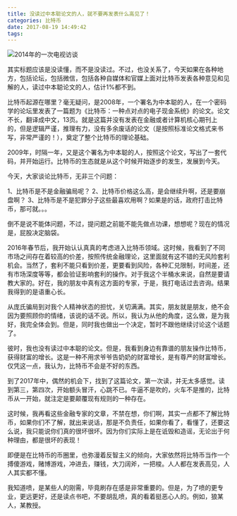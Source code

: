 ```yaml
---
title: 没读过中本聪论文的人，就不要再发表什么高见了！
categories: 比特币
date: 2017-08-19 14:49:42
tags:
---
```

![2014年的一次电视访谈](/img/20170819-001.jpg)

其实标题应该是没读懂，而不是没读过。不过，也没关系了，今天如果在各种地方，包括论坛，包括微信，包括各种自媒体和官媒上面对比特币发表各种意见和见解的人，读过中本聪论文的人，估计1%都不到。

比特币起源在哪里？毫无疑问，是2008年，一个署名为中本聪的人，在一个密码学的论坛里发表了一篇题为《比特币：一种点对点的电子现金系统》的论文。论文不长，翻译成中文，13页。就是这篇并没有发表在金融或者计算机核心期刊上的，但是逻辑严谨，推理有力，没有多余废话的论文（是按照标准论文格式来书写，非常严谨的！），奠定了整个比特币的理论基础。

2009年，时隔一年，又是这个署名为中本聪的人，按照这个论文，写出了一套代码，并开始运行。比特币的生态就是从这个时候开始逐步的发生，发展到今天。

今天，大家谈论比特币，无非三个问题：

1、比特币是不是金融骗局呢？
2、比特币价格这么高，是会继续升啊，还是要崩盘啊？
3、比特币是不是犯罪分子这些最喜欢用啊？如果是的话，政府打击比特币，那可就。。。

倒不是说不能体问题，不过，提问题之前能不能先做点功课，想想呢？现在的情况是，屁股决定脑袋。

2016年春节后，我开始认认真真的考虑进入比特币领域。这时候，我看到了不同市场之间存在着较高的价差，按照传统金融理论，这里面就有这不错的无风险套利机会。当然了，套利不能只看到价差，更要看到风险，各种汇兑限制，时间差，还有市场深度等等，都会验证影响套利的操作。对于我这个半桶水来说，自然是要请教大家的。好在，我的朋友中真有这方面的专家，于是，我打电话过去咨询。结果我得到的是语重心长。

从庞氏骗局到对我个人精神状态的担忧，关切满满。其实，朋友就是朋友，绝不会因为要照顾你的情绪，该说的话不说。所以，我认为从他的角度，这么做，是为我好，我完全体会到。但是，同时我也做出一个决定，暂时不跟他继续讨论这个话题了。

彼时，我也没有读过中本聪的论文。但是，我看到身边有靠谱的朋友操作比特币，获得财富的增长。这是一种不用求爷爷告奶奶的财富增长，是有尊严的财富增长。仅凭这一点，我认为，比特币不会是不好的东西。

到了2017年中，偶然的机会下，找到了这篇论文，第一次读，并无太多感觉。读到第三，第四次，开始额头冒汗，心跳不已。牛逼不是吹的，火车不是推的，比特币从一开始，就注定是要颠覆现有规则的一种存在。

这时候，我再看这些金融专家的文章，不禁在想，你们啊，其实一点都不了解比特币，如果你们不了解，就出来说话，那是不负责任，如果你看了，看懂了，还要这么说，我只能说你们真的很坏很坏。因为你们实际上是在诋毁和造谣，无论出于何种理由，都是很坏的表现！

即便是在比特币的币圈里，也弥漫着反智主义的倾向，大家依然将比特币当作一个搏傻游戏，赌博游戏，冲进去，赚钱，大刀阔斧，一把梭。人人都在发表高见，人人其实都不懂。

我知道喷，是某些人的刚需，毕竟刷存在感是非常重要的。但是，为了喷的更专业，更远更好，还是读点书吧，不要胡乱喷，真的看着挺恶心人的。例如，狼某人，某教授。